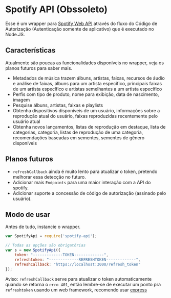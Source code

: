 # Spotify API (Obssoleto)

Esse é um wrapper para [Spotify Web API](https://developer.spotify.com/web-api/) através do fluxo do Código de Autorização (Autenticação somente de aplicativo) que é executado no Node.JS.

## Características

Atualmente são poucas as funcionalidades disponíveis no wrapper, veja os planos futuros para saber mais.

* Metadados de música trazem álbuns, artistas, faixas, recursos de áudio e análise de faixas, álbuns para um artista específico, principais faixas de um artista específico e artistas semelhantes a um artista específico
* Perfis com tipo de produto, nome para exibição, data de nascimento, imagem
* Pesquise álbuns, artistas, faixas e playlists
* Obtenha dispositivos disponíveis de um usuário, informações sobre a reprodução atual do usuário, faixas reproduzidas recentemente pelo usuário atual
* Obtenha novos lançamentos, listas de reprodução em destaque, lista de categorias, categoria, listas de reprodução de uma categoria, recomendações baseadas em sementes, sementes de gênero disponíveis

## Planos futuros

* `refreshCallback` ainda é muito lento para atualizar o token, pretendo melhorar essa detecção no futuro.
* Adicionar mais `Endpoints` para uma maior interação com a API do spotify.
* Adicionar suporte a concessão de código de autorização (assinado pelo usuário).

## Modo de usar

Antes de tudo, instancie o wrapper.

```javascript
var SpotifyApi = require('spotify-api');

// Todas as opções são obrigatórias
var s = new SpotifyApi({
    token: "-------------TOKEN-------------",
    refreshtoken: "-------------REFRESHTOKEN-------------",
    refreshCallback: "https://localhost:3000/refresh_token"
});
```

Aviso: `refreshCallback` serve para atualizar o token automaticamente quando se retorna o `erro 401`, então lembre-se de executar um ponto pra `refreshtoken` usando um web framework, recomendo usar [express](https://github.com/expressjs/express)
